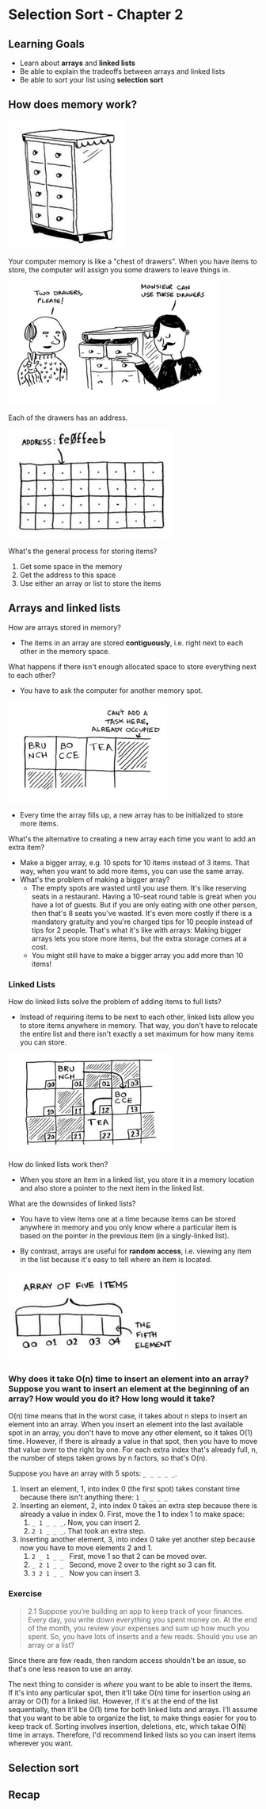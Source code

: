 # Selection Sort - Chapter 2

## Learning Goals

- Learn about **arrays** and **linked lists**
- Be able to explain the tradeoffs between arrays and linked lists
- Be able to sort your list using **selection sort**

## How does memory work?

![](images/2021-01-22-07-06-00.png)

Your computer memory is like a "chest of drawers". When you have items to store, the computer will assign you some drawers to leave things in.

![](images/2021-01-22-07-06-10.png)

Each of the drawers has an address.

![](images/2021-01-22-07-06-27.png)

What's the general process for storing items?

1. Get some space in the memory
2. Get the address to this space
3. Use either an array or list to store the items

## Arrays and linked lists

How are arrays stored in memory?

- The items in an array are stored **contiguously**, i.e. right next to each other in the memory space.

What happens if there isn't enough allocated space to store everything next to each other?

- You have to ask the computer for another memory spot.

![](images/2021-01-22-07-10-23.png)

- Every time the array fills up, a new array has to be initialized to store more items.

What's the alternative to creating a new array each time you want to add an extra item?

- Make a bigger array, e.g. 10 spots for 10 items instead of 3 items. That way, when you want to add more items, you can use the same array.
- What's the problem of making a bigger array?
  - The empty spots are wasted until you use them. It's like reserving seats in a restaurant. Having a 10-seat round table is great when you have a lot of guests. But if you are only eating with one other person, then that's 8 seats you've wasted. It's even more costly if there is a mandatory gratuity and you're charged tips for 10 people instead of tips for 2 people. That's what it's like with arrays: Making bigger arrays lets you store more items, but the extra storage comes at a cost.
  - You might still have to make a bigger array you add more than 10 items!

### Linked Lists

How do linked lists solve the problem of adding items to full lists?

- Instead of requiring items to be next to each other, linked lists allow you to store items anywhere in memory. That way, you don't have to relocate the entire list and there isn't exactly a set maximum for how many items you can store.

![](images/2021-01-23-06-48-14.png)

How do linked lists work then?

- When you store an item in a linked list, you store it in a memory location and also store a pointer to the next item in the linked list.

What are the downsides of linked lists?

- You have to view items one at a time because items can be stored anywhere in memory and you only know where a particular item is based on the pointer in the previous item (in a singly-linked list).

- By contrast, arrays are useful for **random access**, i.e. viewing any item in the list because it's easy to tell where an item is located.

![](images/2021-01-23-06-52-03.png)

### Why does it take O(n) time to insert an element into an array? Suppose you want to insert an element at the beginning of an array? How would you do it? How long would it take?

O(n) time means that in the worst case, it takes about n steps to insert an element into an array. When you insert an element into the last available spot in an array, you don't have to move any other element, so it takes O(1) time. However, if there is already a value in that spot, then you have to move that value over to the right by one. For each extra index that's already full, n, the number of steps taken grows by n factors, so that's O(n). 

Suppose you have an array with 5 spots: `_ _ _ _ _`.

1. Insert an element, 1, into index 0 (the first spot) takes constant time because there isn't anything there: `1 _ _ _ _`
2. Inserting an element, 2, into index 0 takes an extra step because there is already a value in index 0. First, move the 1 to index 1 to make space:
   1. `_ 1 _ _ _`. Now, you can insert 2.
   2. `2 1 _ _ _`. That took an extra step.
3. Inserting another element, 3, into index 0 take yet another step because now you have to move elements 2 and 1.
   1. `2 _ 1 _ _ ` First, move 1 so that 2 can be moved over. 
   2. `_ 2 1 _ _ ` Second, move 2 over to the right so 3 can fit. 
   3. `3 2 1 _ _ ` Now you can insert 3. 

### Exercise 

> 2.1 Suppose you’re building an app to keep track of your finances.
> Every day, you write down everything you spent money on. At the end of the month, you review your expenses and sum up how much you spent. So, you have lots of inserts and a few reads. Should you use an array or a list?

Since there are few reads, then random access shouldn't be an issue, so that's one less reason to use an array. 

The next thing to consider is _where_ you want to be able to insert the items. If it's into any particular spot, then it'll take O(n) time for insertion using an array or O(1) for a linked list. However, if it's at the end of the list sequentially, then it'll be O(1) time for both linked lists and arrays. I'll assume that you want to be able to organize the list, to make things easier for you to keep track of. Sorting involves insertion, deletions, etc, which takae O(N) time in arrays. Therefore, I'd recommend linked lists so you can insert items wherever you want. 




## Selection sort

## Recap
